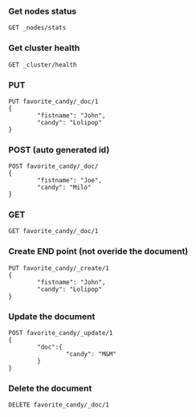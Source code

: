 ### Get nodes status
```
GET _nodes/stats
```
### Get cluster health
```
GET _cluster/health
```
### PUT
```
PUT favorite_candy/_doc/1
{
        "fistname": "John",
        "candy": "Lolipop"
}
```
### POST (auto generated id)
```
POST favorite_candy/_doc/
{
        "fistname": "Joe",
        "candy": "Milo"
}
```
### GET
```
GET favorite_candy/_doc/1
```
### Create END point (not overide the document)
```
PUT favorite_candy/_create/1
{
        "fistname": "John",
        "candy": "Lolipop"
}
```
### Update the document
```
POST favorite_candy/_update/1
{
        "doc":{
                "candy": "M&M"
        }
}
```
### Delete the document
```
DELETE favorite_candy/_doc/1
```